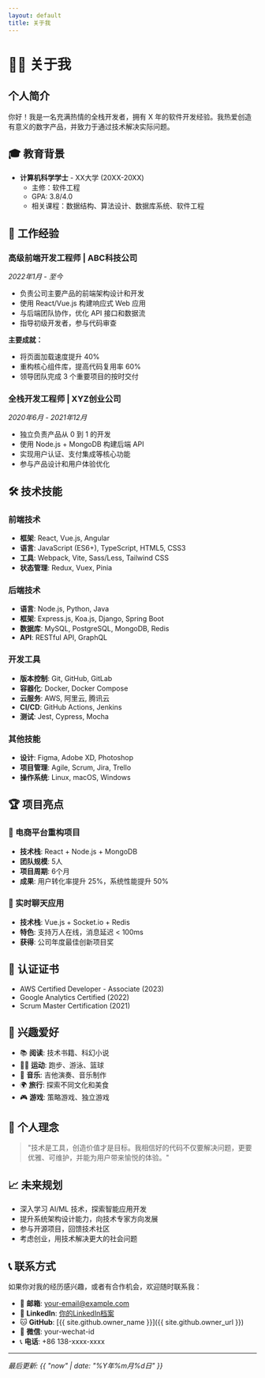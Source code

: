 ```yaml
---
layout: default
title: 关于我
---
```


# 🙋‍♂️ 关于我

## 个人简介

你好！我是一名充满热情的全栈开发者，拥有 X 年的软件开发经验。我热爱创造有意义的数字产品，并致力于通过技术解决实际问题。

## 🎓 教育背景

- **计算机科学学士** - XX大学 (20XX-20XX)
  - 主修：软件工程
  - GPA: 3.8/4.0
  - 相关课程：数据结构、算法设计、数据库系统、软件工程

## 💼 工作经验

### 高级前端开发工程师 | ABC科技公司
*2022年1月 - 至今*

- 负责公司主要产品的前端架构设计和开发
- 使用 React/Vue.js 构建响应式 Web 应用
- 与后端团队协作，优化 API 接口和数据流
- 指导初级开发者，参与代码审查

**主要成就：**
- 将页面加载速度提升 40%
- 重构核心组件库，提高代码复用率 60%
- 领导团队完成 3 个重要项目的按时交付

### 全栈开发工程师 | XYZ创业公司
*2020年6月 - 2021年12月*

- 独立负责产品从 0 到 1 的开发
- 使用 Node.js + MongoDB 构建后端 API
- 实现用户认证、支付集成等核心功能
- 参与产品设计和用户体验优化

## 🛠️ 技术技能

### 前端技术
- **框架**: React, Vue.js, Angular
- **语言**: JavaScript (ES6+), TypeScript, HTML5, CSS3
- **工具**: Webpack, Vite, Sass/Less, Tailwind CSS
- **状态管理**: Redux, Vuex, Pinia

### 后端技术
- **语言**: Node.js, Python, Java
- **框架**: Express.js, Koa.js, Django, Spring Boot
- **数据库**: MySQL, PostgreSQL, MongoDB, Redis
- **API**: RESTful API, GraphQL

### 开发工具
- **版本控制**: Git, GitHub, GitLab
- **容器化**: Docker, Docker Compose
- **云服务**: AWS, 阿里云, 腾讯云
- **CI/CD**: GitHub Actions, Jenkins
- **测试**: Jest, Cypress, Mocha

### 其他技能
- **设计**: Figma, Adobe XD, Photoshop
- **项目管理**: Agile, Scrum, Jira, Trello
- **操作系统**: Linux, macOS, Windows

## 🏆 项目亮点

### 🌟 电商平台重构项目
- **技术栈**: React + Node.js + MongoDB
- **团队规模**: 5人
- **项目周期**: 6个月
- **成果**: 用户转化率提升 25%，系统性能提升 50%

### 🌟 实时聊天应用
- **技术栈**: Vue.js + Socket.io + Redis
- **特色**: 支持万人在线，消息延迟 < 100ms
- **获得**: 公司年度最佳创新项目奖

## 📜 认证证书

- AWS Certified Developer - Associate (2023)
- Google Analytics Certified (2022)
- Scrum Master Certification (2021)

## 🎯 兴趣爱好

- 📚 **阅读**: 技术书籍、科幻小说
- 🏃‍♂️ **运动**: 跑步、游泳、篮球
- 🎵 **音乐**: 吉他演奏、音乐制作
- 🌍 **旅行**: 探索不同文化和美食
- 🎮 **游戏**: 策略游戏、独立游戏

## 💭 个人理念

> "技术是工具，创造价值才是目标。我相信好的代码不仅要解决问题，更要优雅、可维护，并能为用户带来愉悦的体验。"

## 📈 未来规划

- 深入学习 AI/ML 技术，探索智能应用开发
- 提升系统架构设计能力，向技术专家方向发展
- 参与开源项目，回馈技术社区
- 考虑创业，用技术解决更大的社会问题

## 📞 联系方式

如果你对我的经历感兴趣，或者有合作机会，欢迎随时联系我：

- 📧 **邮箱**: [your-email@example.com](mailto:your-email@example.com)
- 💼 **LinkedIn**: [你的LinkedIn档案](https://linkedin.com/in/yourprofile)
- 🐱 **GitHub**: [{{ site.github.owner_name }}]({{ site.github.owner_url }})
- 📱 **微信**: your-wechat-id
- 📞 **电话**: +86 138-xxxx-xxxx

---

*最后更新: {{ "now" | date: "%Y年%m月%d日" }}*